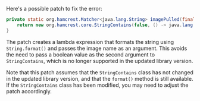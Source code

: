 Here's a possible patch to fix the error:
```java
private static org.hamcrest.Matcher<java.lang.String> imagePulled(final java.lang.String image) {
    return new org.hamcrest.core.StringContains(false, () -> java.lang.String.format("Status: Downloaded newer image for %s", image));
}
```
The patch creates a lambda expression that formats the string using `String.format()` and passes the image name as an argument. This avoids the need to pass a boolean value as the second argument to `StringContains`, which is no longer supported in the updated library version.

Note that this patch assumes that the `StringContains` class has not changed in the updated library version, and that the `format()` method is still available. If the `StringContains` class has been modified, you may need to adjust the patch accordingly.